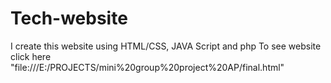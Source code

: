 # Tech-website
I create this website using HTML/CSS, JAVA Script and php
To see website click here "file:///E:/PROJECTS/mini%20group%20project%20AP/final.html"
